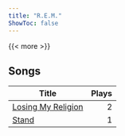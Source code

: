 ```yaml
---
title: "R.E.M."
ShowToc: false
---
```


{{< more >}}

## Songs
Title | Plays 
----- | -----: 
[Losing My Religion](/songs/losing-my-religion) | 2
[Stand](/songs/stand) | 1

